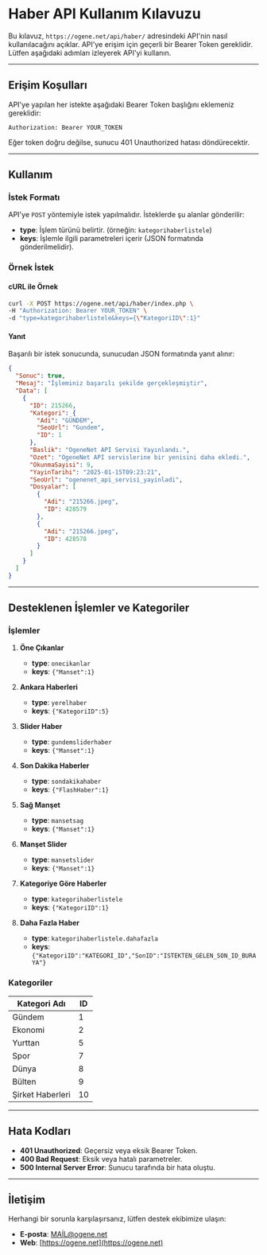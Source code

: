 # Haber API Kullanım Kılavuzu

Bu kılavuz, `https://ogene.net/api/haber/` adresindeki API'nin nasıl kullanılacağını açıklar. API'ye erişim için geçerli bir Bearer Token gereklidir. Lütfen aşağıdaki adımları izleyerek API'yi kullanın.

---

## Erişim Koşulları

API'ye yapılan her istekte aşağıdaki Bearer Token başlığını eklemeniz gereklidir:

```
Authorization: Bearer YOUR_TOKEN
```

Eğer token doğru değilse, sunucu 401 Unauthorized hatası döndürecektir.

---

## Kullanım

### İstek Formatı

API'ye `POST` yöntemiyle istek yapılmalıdır. İsteklerde şu alanlar gönderilir:

- **type**: İşlem türünü belirtir. (örneğin: `kategorihaberlistele`)
- **keys**: İşlemle ilgili parametreleri içerir (JSON formatında gönderilmelidir).

### Örnek İstek

#### cURL ile Örnek
```bash
curl -X POST https://ogene.net/api/haber/index.php \
-H "Authorization: Bearer YOUR_TOKEN" \
-d "type=kategorihaberlistele&keys={\"KategoriID\":1}"
```

#### Yanıt
Başarılı bir istek sonucunda, sunucudan JSON formatında yanıt alınır:
```json
{
  "Sonuc": true,
  "Mesaj": "İşleminiz başarılı şekilde gerçekleşmiştir",
  "Data": [
    {
      "ID": 215266,
      "Kategori": {
        "Adi": "GÜNDEM",
        "SeoUrl": "Gundem",
        "ID": 1
      },
      "Baslik": "OgeneNet API Servisi Yayınlandı.",
      "Ozet": "OgeneNet API servislerine bir yenisini daha ekledi.",
      "OkunmaSayisi": 9,
      "YayinTarihi": "2025-01-15T09:23:21",
      "SeoUrl": "ogenenet_api_servisi_yayinladi",
      "Dosyalar": [
        {
          "Adi": "215266.jpeg",
          "ID": 428579
        },
        {
          "Adi": "215266.jpeg",
          "ID": 428578
        }
      ]
    }
  ]
}
```

---

## Desteklenen İşlemler ve Kategoriler

### İşlemler

1. **Öne Çıkanlar**
   - **type**: `onecikanlar`
   - **keys**: `{"Manset":1}`

2. **Ankara Haberleri**
   - **type**: `yerelhaber`
   - **keys**: `{"KategoriID":5}`

3. **Slider Haber**
   - **type**: `gundemsliderhaber`
   - **keys**: `{"Manset":1}`

4. **Son Dakika Haberler**
   - **type**: `sondakikahaber`
   - **keys**: `{"FlashHaber":1}`

5. **Sağ Manşet**
   - **type**: `mansetsag`
   - **keys**: `{"Manset":1}`

6. **Manşet Slider**
   - **type**: `mansetslider`
   - **keys**: `{"Manset":1}`

7. **Kategoriye Göre Haberler**
   - **type**: `kategorihaberlistele`
   - **keys**: `{"KategoriID":1}`

8. **Daha Fazla Haber**
   - **type**: `kategorihaberlistele.dahafazla`
   - **keys**: `{"KategoriID":"KATEGORI_ID","SonID":"ISTEKTEN_GELEN_SON_ID_BURAYA"}`

### Kategoriler

| Kategori Adı          | ID  |
|-----------------------|-----|
| Gündem               | 1   |
| Ekonomi              | 2   |
| Yurttan              | 5   |
| Spor                 | 7   |
| Dünya                | 8   |
| Bülten               | 9   |
| Şirket Haberleri     | 10  |

---

## Hata Kodları

- **401 Unauthorized**: Geçersiz veya eksik Bearer Token.
- **400 Bad Request**: Eksik veya hatalı parametreler.
- **500 Internal Server Error**: Sunucu tarafında bir hata oluştu.

---

## İletişim
Herhangi bir sorunla karşılaşırsanız, lütfen destek ekibimize ulaşın:
- **E-posta**: MAİL@ogene.net
- **Web**: [https://ogene.net](https://ogene.net)
